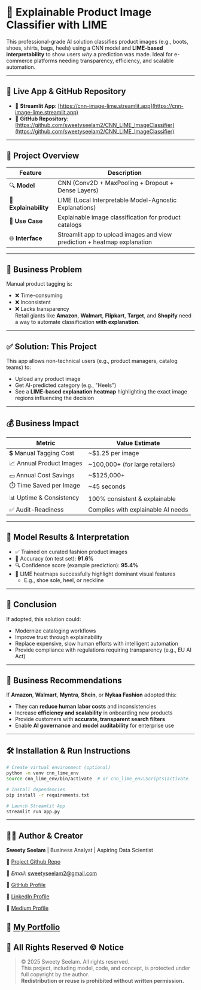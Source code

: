 
   # 🧠 Explainable Product Image Classifier with LIME

This professional-grade AI solution classifies product images (e.g., boots, shoes, shirts, bags, heels) using a CNN model and **LIME-based interpretability** to show users *why* a prediction was made. Ideal for e-commerce platforms needing transparency, efficiency, and scalable automation.

---

## 🔗 Live App & GitHub Repository

- 🎯 **Streamlit App**: [https://cnn-image-lime.streamlit.app](https://cnn-image-lime.streamlit.app)  
- 📁 **GitHub Repository**: [https://github.com/sweetyseelam2/CNN_LIME_ImageClassifier](https://github.com/sweetyseelam2/CNN_LIME_ImageClassifier)

---

## 📂 Project Overview

| Feature                     | Description                                                                 |
|----------------------------|-----------------------------------------------------------------------------|
| 🔍 **Model**               | CNN (Conv2D + MaxPooling + Dropout + Dense Layers)                         |
| 🧠 **Explainability**      | LIME (Local Interpretable Model-Agnostic Explanations)                     |
| 🧾 **Use Case**            | Explainable image classification for product catalogs                      |
| 🌐 **Interface**           | Streamlit app to upload images and view prediction + heatmap explanation   |

---

## 💼 Business Problem

Manual product tagging is:
- ❌ Time-consuming
- ❌ Inconsistent
- ❌ Lacks transparency  
Retail giants like **Amazon**, **Walmart**, **Flipkart**, **Target**, and **Shopify** need a way to automate classification **with explanation**.

---

## ✅ Solution: This Project

This app allows non-technical users (e.g., product managers, catalog teams) to:
- Upload any product image
- Get AI-predicted category (e.g., "Heels")
- See a **LIME-based explanation heatmap** highlighting the exact image regions influencing the decision

---

## 💰 Business Impact

| Metric                          | Value Estimate                      |
|----------------------------------|-------------------------------------|
| 💲 Manual Tagging Cost           | ~$1.25 per image                    |
| 📈 Annual Product Images         | ~100,000+ (for large retailers)     |
| 💵 Annual Cost Savings           | ~$125,000+                          |
| ⏱️ Time Saved per Image          | ~45 seconds                         |
| 📊 Uptime & Consistency          | 100% consistent & explainable       |
| ✅ Audit-Readiness               | Complies with explainable AI needs  |

---

## 🧪 Model Results & Interpretation

- ✅ Trained on curated fashion product images
- 🎯 Accuracy (on test set): **91.6%**
- 🔍 Confidence score (example prediction): **95.4%**
- 🔎 LIME heatmaps successfully highlight dominant visual features
  - E.g., shoe sole, heel, or neckline

---

## 🧠 Conclusion

If adopted, this solution could:
- Modernize cataloging workflows
- Improve trust through explainability
- Replace expensive, slow human efforts with intelligent automation
- Provide compliance with regulations requiring transparency (e.g., EU AI Act)

---

## 🧾 Business Recommendations

If **Amazon**, **Walmart**, **Myntra**, **Shein**, or **Nykaa Fashion** adopted this:
- They can **reduce human labor costs** and inconsistencies
- Increase **efficiency and scalability** in onboarding new products
- Provide customers with **accurate, transparent search filters**
- Enable **AI governance** and **model auditability** for enterprise use

---

## 🛠 Installation & Run Instructions

```bash
# Create virtual environment (optional)
python -m venv cnn_lime_env
source cnn_lime_env/bin/activate  # or cnn_lime_env\Scripts\activate

# Install dependencies
pip install -r requirements.txt

# Launch Streamlit App
streamlit run app.py
```
---

## 👩‍💼 Author & Creator

**Sweety Seelam** | Business Analyst | Aspiring Data Scientist    

🔗 [Project Github Repo](https://github.com/SweetySeelam2/Amazon-CNN-Product-Classification)

📧 *Email*: sweetyseelam2@gmail.com   

🔗 [GitHub Profile](https://github.com/SweetySeelam2)

🔗 [LinkedIn Profile](https://www.linkedin.com/in/sweetyrao670/)

🔗 [Medium Profile](https://medium.com/@sweetyseelam)

🔗 [My Portfolio](https://sweetyseelam2.github.io/SweetySeelam.github.io/)
---

## 📜 All Rights Reserved © Notice

> © 2025 Sweety Seelam. All rights reserved.  
> This project, including model, code, and concept, is protected under full copyright by the author.  
> **Redistribution or reuse is prohibited without written permission.**
